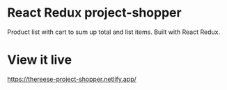 # React Redux project-shopper

Product list with cart to sum up total and list items.
Built with React Redux.

# View it live
https://thereese-project-shopper.netlify.app/


